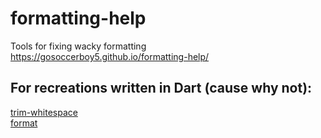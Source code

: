 # formatting-help
 Tools for fixing wacky formatting  
https://gosoccerboy5.github.io/formatting-help/

## For recreations written in Dart (cause why not):
[trim-whitespace](https://dartpad.dev/af50de4104eb16e4d8563fc311b63992?null_safety=true)  
[format](https://dartpad.dev/5d84d9ad08adbf16afc57b847e443e23?null_safety=true)
